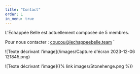 ```yaml
---
title: "Contact"
order: 1
in_menu: true
---
```

L'Échappée Belle est actuellement composée de 5 membres.

Pour nous contacter : [coucou@lechappeebelle.team](mailto:coucou@lechappeebelle.team)
`

![Texte décrivant l'image](/images/Capture d'écran 2023-12-06 121845.png) 


![Texte décrivant l'image]({% link images/Stonehenge.png %}) 